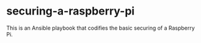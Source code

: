 # securing-a-raspberry-pi
This is an Ansible playbook that codifies the basic securing of a Raspberry Pi.
